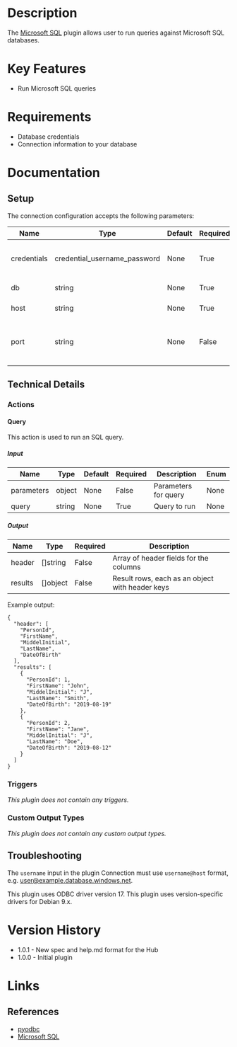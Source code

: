 # Description

The [Microsoft SQL](https://www.microsoft.com/en-us/sql-server/default.aspx) plugin allows user to run queries against Microsoft SQL databases.

# Key Features

* Run Microsoft SQL queries

# Requirements

* Database credentials
* Connection information to your database

# Documentation

## Setup

The connection configuration accepts the following parameters:

|Name|Type|Default|Required|Description|Enum|
|----|----|-------|--------|-----------|----|
|credentials|credential_username_password|None|True|Database username and password|None|
|db|string|None|True|Database name|None|
|host|string|None|True|Database hostname|None|
|port|string|None|False|Database port. If blank port 1433 will be used|None|

## Technical Details

### Actions

#### Query

This action is used to run an SQL query.

##### Input

|Name|Type|Default|Required|Description|Enum|
|----|----|-------|--------|-----------|----|
|parameters|object|None|False|Parameters for query|None|
|query|string|None|True|Query to run|None|

##### Output

|Name|Type|Required|Description|
|----|----|--------|-----------|
|header|[]string|False|Array of header fields for the columns|
|results|[]object|False|Result rows, each as an object with header keys|

Example output:

```
{
  "header": [
    "PersonId",
    "FirstName",
    "MiddelInitial",
    "LastName",
    "DateOfBirth"
  ],
  "results": [
    {
      "PersonId": 1,
      "FirstName": "John",
      "MiddelInitial": "J",
      "LastName": "Smith",
      "DateOfBirth": "2019-08-19"
    },
    {
      "PersonId": 2,
      "FirstName": "Jane",
      "MiddelInitial": "J",
      "LastName": "Doe",
      "DateOfBirth": "2019-08-12"
    }
  ]
}
```

### Triggers

_This plugin does not contain any triggers._

### Custom Output Types

_This plugin does not contain any custom output types._

## Troubleshooting

The `username` input in the plugin Connection must use `username@host` format,
e.g. user@example.database.windows.net.

This plugin uses ODBC driver version 17.
This plugin uses version-specific drivers for Debian 9.x.

# Version History

* 1.0.1 - New spec and help.md format for the Hub
* 1.0.0 - Initial plugin

# Links

## References

* [pyodbc](https://github.com/mkleehammer/pyodbc/wiki)
* [Microsoft SQL](https://www.microsoft.com/en-us/sql-server/default.aspx)

